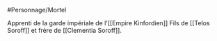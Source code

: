 #Personnage/Mortel 

Apprenti de la garde impériale de l'[[Empire Kinfordien]]
Fils de [[Telos Soroff]] et frère de [[Clementia Soroff]].